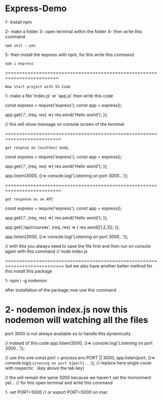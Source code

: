 ﻿# Express-Demo

1- Install npm

2- make a folder 
3- open terminal within the folder
4- then write this command 

	npm init --yes
5- then install the express with npm, for this write this command

	npm i express

=========================================================================

	Now start project with VS Code

1- make a file 'index.js' or 'app.js' then write this code

const express = require('express');
const app = express();

app.get('/', (req, res) =>{
    res.send('Hello world');
});


// this will show message on console screen of the terminal


==========================================================================

	get respnse on localhost body

const express = require('express');
const app = express();


app.get('/', (req, res) =>{
    res.send('Hello world');
});


app.listen(3000, ()=> console.log('Listening on port 3000...'));

==========================================================================

	get response as an API

const express = require('express');
const app = express();

app.get('/', (req, res) =>{
    res.send('Hello world');
});

app.get('/api/courses', (req, res) => {
    res.send([1,2,3]);
});

app.listen(3000, ()=> console.log('Listening on port 3000...'));


// with this you always need to save the file first and then run on console again with this command
// node index.js

===========================================================================
but we also have another better method for this
install this package

1- npm i -g nodemon

after installation of the package now use this command 

2- nodemon index.js
now this nodemon will watching all the files
===========================================================================
port 3000 is not always available so to handle this dynamically

// instead of this code
app.listen(3000, ()=> console.log('Listening on port 3000...'));

// use this one 
const port = process.env.PORT || 3000;
app.listen(port, ()=> console.log(`Listening on port ${port}...`)); // replace here single coute with respectic ` (key above the tab key)

// the will remain the same 3000 because we haven't set the invironment yet...
// for this open terminal and write this command

1- set PORT=5000  // or export PORT=5000  on mac






